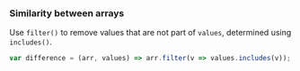 ### Similarity between arrays

Use `filter()` to remove values that are not part of `values`, determined using `includes()`.

```js
var difference = (arr, values) => arr.filter(v => values.includes(v));
```
